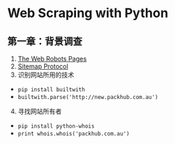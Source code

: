 # Web Scraping with Python

## 第一章：背景调查
 1. [The Web Robots Pages](http://www.robotstxt.org)
 2. [Sitemap Protocol](https://www.sitemaps.org/protocol.html)
 3. 识别网站所用的技术
  - `pip install builtwith`
  - `builtwith.parse('http://new.packhub.com.au')`
 4. 寻找网站所有者
  - `pip install python-whois`
  - `print whois.whois('packhub.com.au')`
